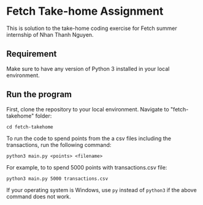 # Fetch Take-home Assignment

This is solution to the take-home coding exercise for Fetch summer internship of Nhan Thanh Nguyen.

## Requirement

Make sure to have any version of Python 3 installed in your local environment.

## Run the program

First, clone the repository to your local environment. Navigate to
"fetch-takehome" folder:

```shell
cd fetch-takehome
```

To run the code to spend points from the a csv files including the transactions,
run the following command:

```shell
python3 main.py <points> <filename>
```

For example, to to spend 5000 points with transactions.csv file:

```shell
python3 main.py 5000 transactions.csv
```

If your operating system is Windows, use `py` instead of `python3` if the above
command does not work.

